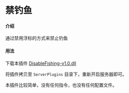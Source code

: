 # 禁钓鱼

#### 介绍
通过禁用浮标的方式来禁止钓鱼


#### 用法
下载本插件 [DisableFishing-v1.0.dll](https://github.com/hufang360/TShockDisableFishing/releases/download/v1.0/DisableFishing-v1.0.dll)

将插件拷贝至 `ServerPlugins` 目录下，重新开启服务器即可。

本插件比较简单，没有任何指令，也没有任何配置文件。
